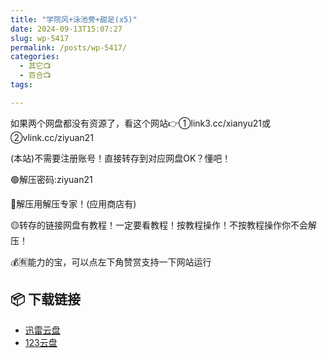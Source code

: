 ```yaml
---
title: "学院风+泳池旁+甜足(x5)"
date: 2024-09-13T15:07:27
slug: wp-5417
permalink: /posts/wp-5417/
categories:
  - 其它📺
  - 百合📺
tags:

---
```


如果两个网盘都没有资源了，看这个网站👉①link3.cc/xianyu21或②vlink.cc/ziyuan21

(本站)不需要注册账号！直接转存到对应网盘OK？懂吧！

🟢解压密码:ziyuan21

🔵解压用解压专家！(应用商店有)

🟡转存的链接网盘有教程！一定要看教程！按教程操作！不按教程操作你不会解压！

💰🈶能力的宝，可以点左下角赞赏支持一下网站运行

## 📦 下载链接
- [迅雷云盘](https://blziyuan21.com/pay-download/5417?key=a4f6e450f8&down_id=0)
- [123云盘](https://blziyuan21.com/pay-download/5417?key=a4f6e450f8&down_id=1)

